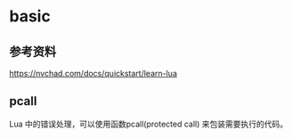 # basic

## 参考资料

https://nvchad.com/docs/quickstart/learn-lua

## pcall

Lua 中的错误处理，可以使用函数pcall(protected call) 来包装需要执行的代码。
